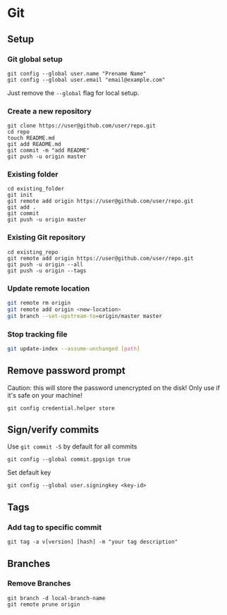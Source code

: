 # Git

## Setup

### Git global setup

    git config --global user.name "Prename Name"
    git config --global user.email "email@example.com"

Just remove the `--global` flag for local setup.

### Create a new repository

    git clone https://user@github.com/user/repo.git
    cd repo
    touch README.md
    git add README.md
    git commit -m "add README"
    git push -u origin master

### Existing folder

    cd existing_folder
    git init
    git remote add origin https://user@github.com/user/repo.git
    git add .
    git commit
    git push -u origin master

### Existing Git repository

    cd existing_repo
    git remote add origin https://user@github.com/user/repo.git
    git push -u origin --all
    git push -u origin --tags

### Update remote location

```bash
git remote rm origin
git remote add origin <new-location>
git branch --set-upstream-to=origin/master master
```

### Stop tracking file

```bash
git update-index --assume-unchanged [path]
```

## Remove password prompt

Caution: this will store the password unencrypted on the disk! Only use if it's safe on your machine!

    git config credential.helper store

## Sign/verify commits

Use `git commit -S` by default for all commits

    git config --global commit.gpgsign true

Set default key

    git config --global user.signingkey <key-id>

## Tags

### Add tag to specific commit

    git tag -a v[version] [hash] -m "your tag description"

## Branches

### Remove Branches

    git branch -d local-branch-name
    git remote prune origin
